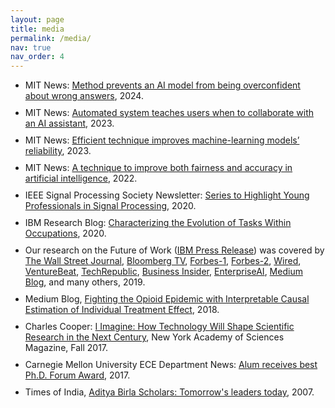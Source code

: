 ```yaml
---
layout: page
title: media
permalink: /media/
nav: true
nav_order: 4
---
```



<style>
    ul li { margin-bottom: 10px; }
</style>

<ul>

<li> MIT News: <a href='https://news.mit.edu/2024/thermometer-prevents-ai-model-overconfidence-about-wrong-answers-0731'>Method prevents an AI model from being overconfident about wrong answers</a>, 2024.</li>

<li> MIT News: <a href='https://news.mit.edu/2023/automated-system-teaches-collaborate-ai-assistant-1208'>Automated system teaches users when to collaborate with an AI assistant</a>, 2023.</li>
  
<li> MIT News: <a href='https://news.mit.edu/2023/improving-machine-learning-models-reliability-0213'>Efficient technique improves machine-learning models’ reliability</a>, 2023.</li>

<li> MIT News: <a href='https://news.mit.edu/2022/fairness-accuracy-ai-models-0720'>A technique to improve both fairness and accuracy in artificial intelligence</a>, 2022.  </li>

<li> IEEE Signal Processing Society Newsletter: <a href='https://signalprocessingsociety.org/newsletter/2020/06/series-highlight-young-professionals-signal-processing-dr-subhro-das'>Series to Highlight Young Professionals in Signal Processing</a>, 2020. </li>

<li> IBM Research Blog: <a href='https://www.ibm.com/blogs/research/2020/02/aaai-future-of-work/?_gl=1*9x41a6*_ga*MTcwMDU3MjgwNy4xNjk3MjA4Mzk1*_ga_FYECCCS21D*MTY5NzIzMTg2MS41LjEuMTY5NzIzMTk2NS4wLjAuMA'>Characterizing the Evolution of Tasks Within Occupations</a>, 2020. </li>

<li>  Our research on the Future of Work (<a href='https://newsroom.ibm.com/2019-10-30-MIT-IBM-Watson-AI-Lab-Releases-Groundbreaking-Research-on-AI-and-the-Future-of-Work'>IBM Press Release</a>) was covered by <a href='https://artificialintelligence.cmail19.com/t/ViewEmail/d/5CCE20B470B7EBB52540EF23F30FEDED/BDAE9CF5FEEA5C46FCACEB58A033025D'>The Wall Street Journal</a>, <a href='https://app.criticalmention.com/app/#/report/7617692e-ff0e-41f7-926e-3875c999eaa6'>Bloomberg TV</a>, <a href='https://www.forbes.com/sites/gilpress/2019/11/01/ai-stats-news-64-of-workers-trust-a-robot-more-than-their-manager/#4d6c2bb12b21'>Forbes-1</a>, <a href='https://www.forbes.com/sites/ibm/2019/12/09/ibm-tech-trends-to-watch-in-2020--and-beyond/?sh=79827a344c1c'>Forbes-2</a>, <a href='https://www.wired.com/story/ai-not-kill-job-change-it/'>Wired</a>, <a href='https://venturebeat.com/2019/10/30/ibm-ai-will-change-every-job-and-increase-demand-for-creative-skills/'>VentureBeat</a>, <a href='https://www.techrepublic.com/article/mit-ibm-watson-ai-lab-robots-will-take-over-parts-of-your-job-not-all-of-it'>TechRepublic</a>, <a href='https://www.businessinsider.com/why-this-columbia-dean-says-companies-need-chief-reskilling-officer'>Business Insider</a>, <a href='https://www.enterpriseai.news/2019/10/31/mit-ibm-ai-job-elimination-adding-to-middle-class-squeeze'>EnterpriseAI</a>, <a href='https://medium.com/@MITIBMLab/new-research-from-the-mit-ibm-watson-ai-lab-reveals-how-work-is-transforming-1af5c113fc03'>Medium Blog</a>, and many others, 2019. </li>

<li> Medium Blog, <a href='https://medium.com/@MITIBMLab/fighting-the-opioid-epidemic-with-interpretable-causal-estimation-of-individual-treatment-effect-2b2e68ce69d5'>Fighting the Opioid Epidemic with Interpretable Causal Estimation of Individual Treatment Effect</a>, 2018. </li>

<li>  Charles Cooper: <a href='https://www.nyas.org/magazines/imagining-the-next-100-years/i-imagine-how-technology-will-shape-scientific-research-in-the-next-century/'>I Imagine: How Technology Will Shape Scientific Research in the Next Century</a>, New York Academy of Sciences Magazine, Fall 2017. </li>

<li> Carnegie Mellon University ECE Department News: <a href='https://www.ece.cmu.edu/news/story/2017/05/alum-receives-best-phd-forum-award.html'>Alum receives best Ph.D. Forum Award</a>, 2017. </li>

<li> Times of India, <a href='https://www.dropbox.com/s/tuks9m65yt67jfa/AdityaBirlaScholarship_2007.png'>Aditya Birla Scholars: Tomorrow's leaders today</a>, 2007. </li>

</ul>
